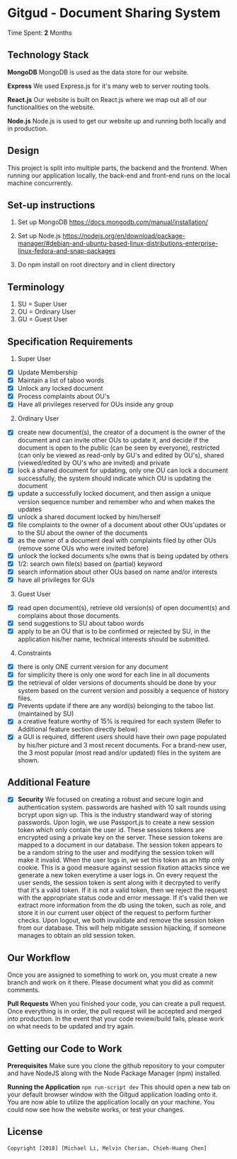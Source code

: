 # Gitgud - Document Sharing System

Time Spent: **2** Months

## Technology Stack
**MongoDB**
MongoDB is used as the data store for our website.

**Express**
We used Express.js for it's many web to server routing tools. 

**React.js**
Our website is built on React.js where we map out all of our functionalities on the website.

**Node.js**
Node.js is used to get our website up and running both locally and in production.

## Design
This project is split into multiple parts, the backend and the frontend. When running our application locally, the back-end and front-end runs on the local machine concurrently. 

## Set-up instructions
1. Set up MongoDB  https://docs.mongodb.com/manual/installation/

2. Set up Node.js  https://nodejs.org/en/download/package-manager/#debian-and-ubuntu-based-linux-distributions-enterprise-linux-fedora-and-snap-packages

3. Do npm install on root directory and in client directory

## Terminology
1. SU = Super User
2. OU = Ordinary User
3. GU = Guest User

## Specification Requirements
1. Super User
  - [x] Update Membership
  - [x] Maintain a list of taboo words
  - [x] Unlock any locked document
  - [x] Process complaints about OU's
  - [x] Have all privileges reserved for OUs inside any group

2. Ordinary User
  - [x] create new document(s), the creator of a document is the owner of the document and can 
       invite other OUs to update it, and decide if the document is open to the 
       public (can be seen by everyone),
       restricted (can only be viewed as read-only by GU's and edited by OU's), 
       shared (viewed/edited by OU's who are invited) and private
  - [x] lock a shared document for updating, only one OU can lock a document successfully, 
       the system should indicate which OU is updating the document
  - [x] update a successfully locked document, and then assign a unique version sequence number 
       and remember who and when makes the updates
  - [x] unlock a shared document locked by him/herself
  - [x] file complaints to the owner of a document about other OUs'updates or 
       to the SU about the owner of the documents
  - [x] as the owner of a document deal with complaints filed by other OUs (remove some OUs who were invited before) 
  - [x] unlock the locked documents s/he owns that is being updated by others
  - [x] 1/2: search own file(s) based on (partial) keyword
  - [x] search information about other OUs based on name and/or interests
  - [x] have all privileges for GUs

3. Guest User
  - [x] read open document(s), retrieve old version(s) of open document(s) and complains about those documents.
  - [x] send suggestions to SU about taboo words
  - [x] apply to be an OU that is to be confirmed or rejected by SU, in the application his/her name, technical interests should be submitted.

4. Constraints
  - [x] there is only ONE current version for any document
  - [x] for simplicity there is only one word for each line in all documents  
  - [x] the retrieval of older versions of documents should be done by your system based on the current version and possibly a sequence of history files. 
  - [x] Prevents update if there are any word(s) belonging to the taboo list (maintained by SU) 
  - [x] a creative feature worthy of 15% is required for each system (Refer to Additional feature section directly below)
  - [x] a GUI is required, different users should have their own page populated by his/her picture and 3 most recent documents. For a brand-new user, 
        the 3 most popular (most read and/or updated) files in the system are shown.

## Additional Feature
- [x] **Security**
We focused on creating a robust and secure login and authentication system.
passwords are hashed with 10 salt rounds using bcrypt upon sign up. This is the industry standward way of storing passwords.
Upon login, we use Passport.js to create a new session token which only contain the user id. These sessions tokens are encrypted using a private key on the server. These session tokens are mapped to a document in our database. The session token appears to be a random string to the user and modifying the session token will make it invalid. When the user logs in, we set this token as an http only cookie. This is a good measure against session fixation attacks since we generate a new token everytime a user logs in.
On every request the user sends, the session token is sent along with it decrpyted to verify that it's a valid token. If it is not a valid token, then we reject the request with the appropriate status code and error message. If it's valid then we extract more information from the db using the token, such as role, and store it in our current user object of the request to perform further checks.
Upon logout, we both invalidate and remove the session token from our database. This will help mitigate session hijacking, if someone manages to obtain an old session token.

## Our Workflow
Once you are assigned to something to work on, you must create a new branch and work on it there. Please document what you did as commit comments.

**Pull Requests**
When you finished your code, you can create a pull request. Once everything is in order, the pull request will be accepted and merged into production. In the event that your code review/build fails, please work on what needs to be updated and try again.

## Getting our Code to Work
**Prerequisites**
Make sure you clone the github repository to your computer and have NodeJS along with the Node Package Manager (npm) installed.

**Running the Application**
``npm run-script dev``
This should open a new tab on your default browser window with the Gitgud application loading onto it. You are now able to utilize the application locally on your machine. You could now see how the website works, or test your changes.

## License

    Copyright [2018] [Michael Li, Melvin Cherian, Chieh-Huang Chen]

